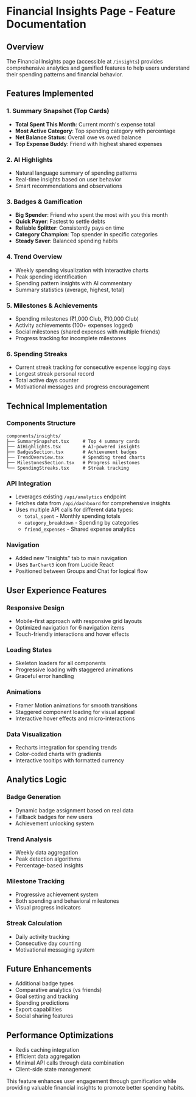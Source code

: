 # Financial Insights Page - Feature Documentation

## Overview
The Financial Insights page (accessible at `/insights`) provides comprehensive analytics and gamified features to help users understand their spending patterns and financial behavior.

## Features Implemented

### 1. Summary Snapshot (Top Cards)
- **Total Spent This Month**: Current month's expense total
- **Most Active Category**: Top spending category with percentage
- **Net Balance Status**: Overall owe vs owed balance  
- **Top Expense Buddy**: Friend with highest shared expenses

### 2. AI Highlights
- Natural language summary of spending patterns
- Real-time insights based on user behavior
- Smart recommendations and observations

### 3. Badges & Gamification
- **Big Spender**: Friend who spent the most with you this month
- **Quick Payer**: Fastest to settle debts  
- **Reliable Splitter**: Consistently pays on time
- **Category Champion**: Top spender in specific categories
- **Steady Saver**: Balanced spending habits

### 4. Trend Overview
- Weekly spending visualization with interactive charts
- Peak spending identification
- Spending pattern insights with AI commentary
- Summary statistics (average, highest, total)

### 5. Milestones & Achievements
- Spending milestones (₹1,000 Club, ₹10,000 Club)
- Activity achievements (100+ expenses logged)
- Social milestones (shared expenses with multiple friends)
- Progress tracking for incomplete milestones

### 6. Spending Streaks
- Current streak tracking for consecutive expense logging days
- Longest streak personal record
- Total active days counter
- Motivational messages and progress encouragement

## Technical Implementation

### Components Structure
```
components/insights/
├── SummarySnapshot.tsx     # Top 4 summary cards
├── AIHighlights.tsx        # AI-powered insights
├── BadgesSection.tsx       # Achievement badges
├── TrendOverview.tsx       # Spending trend charts
├── MilestonesSection.tsx   # Progress milestones
└── SpendingStreaks.tsx     # Streak tracking
```

### API Integration
- Leverages existing `/api/analytics` endpoint
- Fetches data from `/api/dashboard` for comprehensive insights
- Uses multiple API calls for different data types:
  - `total_spent` - Monthly spending totals
  - `category_breakdown` - Spending by categories
  - `friend_expenses` - Shared expense analytics

### Navigation
- Added new "Insights" tab to main navigation
- Uses `BarChart3` icon from Lucide React
- Positioned between Groups and Chat for logical flow

## User Experience Features

### Responsive Design
- Mobile-first approach with responsive grid layouts
- Optimized navigation for 6 navigation items
- Touch-friendly interactions and hover effects

### Loading States
- Skeleton loaders for all components
- Progressive loading with staggered animations
- Graceful error handling

### Animations
- Framer Motion animations for smooth transitions
- Staggered component loading for visual appeal
- Interactive hover effects and micro-interactions

### Data Visualization
- Recharts integration for spending trends
- Color-coded charts with gradients
- Interactive tooltips with formatted currency

## Analytics Logic

### Badge Generation
- Dynamic badge assignment based on real data
- Fallback badges for new users
- Achievement unlocking system

### Trend Analysis
- Weekly data aggregation
- Peak detection algorithms
- Percentage-based insights

### Milestone Tracking
- Progressive achievement system
- Both spending and behavioral milestones
- Visual progress indicators

### Streak Calculation
- Daily activity tracking
- Consecutive day counting
- Motivational messaging system

## Future Enhancements
- Additional badge types
- Comparative analytics (vs friends)
- Goal setting and tracking
- Spending predictions
- Export capabilities
- Social sharing features

## Performance Optimizations
- Redis caching integration
- Efficient data aggregation
- Minimal API calls through data combination
- Client-side state management

This feature enhances user engagement through gamification while providing valuable financial insights to promote better spending habits.
